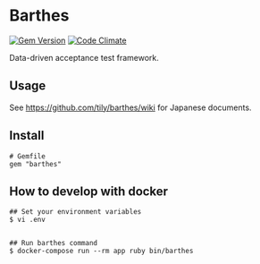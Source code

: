 # Barthes

[![Gem Version](https://badge.fury.io/rb/barthes.svg)](http://badge.fury.io/rb/barthes)
[![Code Climate](https://codeclimate.com/github/tily/barthes/badges/gpa.svg)](https://codeclimate.com/github/tily/barthes)

Data-driven acceptance test framework.

## Usage

See https://github.com/tily/barthes/wiki for Japanese documents.

## Install

```
# Gemfile
gem "barthes"
```
## How to develop with docker

```
## Set your environment variables
$ vi .env


## Run barthes command
$ docker-compose run --rm app ruby bin/barthes
```
